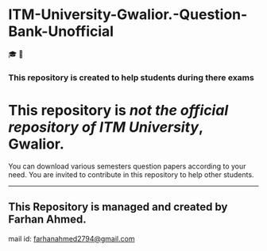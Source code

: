 # ITM-University-Gwalior.-Question-Bank-Unofficial
:mortar_board: :key:
### This repository is created to help students during there exams 
This repository is *not the official repository of ITM University*, Gwalior.
====
You can download various semesters question papers according to your need.
You are invited to contribute in this repository to help other students.
*****
## **This Repository is managed and created by Farhan Ahmed.**
mail id: farhanahmed2794@gmail.com
